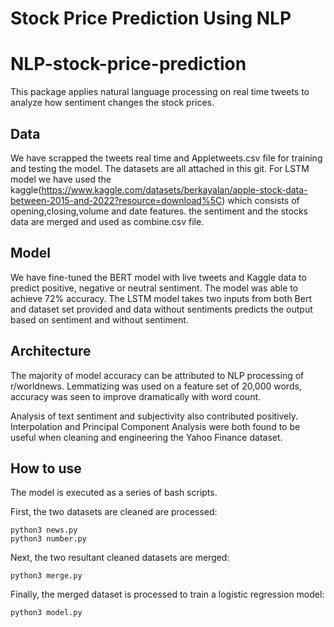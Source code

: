 # Stock Price Prediction Using NLP

# NLP-stock-price-prediction

This package applies natural language processing on real time tweets to analyze how sentiment changes the stock prices.

## Data

We have scrapped the tweets real time and Appletweets.csv file for training and testing the model. The datasets are all attached in this git.
For LSTM model we have used the kaggle(https://www.kaggle.com/datasets/berkayalan/apple-stock-data-between-2015-and-2022?resource=download%5C) which consists of opening,closing,volume and date features. the sentiment and the stocks data are merged and 
used as combine.csv file.



## Model

We have fine-tuned the BERT model with live tweets and Kaggle data to predict positive, negative or neutral sentiment. The model was able to achieve 72% accuracy. The LSTM model takes two inputs from both Bert and dataset set provided and data without sentiments predicts the output based on sentiment and without sentiment.

## Architecture

The majority of model accuracy can be attributed to NLP processing of r/worldnews. Lemmatizing was used on a feature set of 20,000 words, accuracy was seen to improve dramatically with word count.

Analysis of text sentiment and subjectivity also contributed positively. Interpolation and Principal Component Analysis were both found to be useful when cleaning and engineering the Yahoo Finance dataset.

## How to use

The model is executed as a series of bash scripts.

First, the two datasets are cleaned are processed:

```
python3 news.py
python3 number.py
```

Next, the two resultant cleaned datasets are merged:

```
python3 merge.py
```

Finally, the merged dataset is processed to train a logistic regression model:

```
python3 model.py

